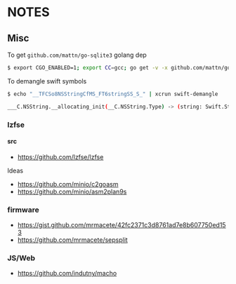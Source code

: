 # NOTES

## Misc

To get `github.com/mattn/go-sqlite3` golang dep

```bash
$ export CGO_ENABLED=1; export CC=gcc; go get -v -x github.com/mattn/go-sqlite3
```

To demangle swift symbols

```bash
$ echo "__TFCSo8NSStringCfMS_FT6stringSS_S_" | xcrun swift-demangle

___C.NSString.__allocating_init(__C.NSString.Type) -> (string: Swift.String) -> __C.NSString
```

### lzfse

#### src

- https://github.com/lzfse/lzfse

Ideas

- https://github.com/minio/c2goasm
- https://github.com/minio/asm2plan9s

### firmware

- https://gist.github.com/mrmacete/42fc2371c3d8761ad7e8b607750ed153
- https://github.com/mrmacete/sepsplit

### JS/Web

- https://github.com/indutny/macho
